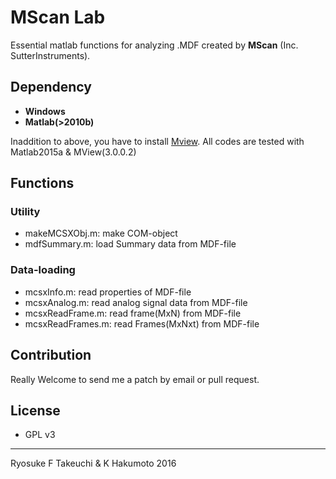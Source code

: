 # MScan Lab
Essential matlab functions for analyzing .MDF created by **MScan** (Inc. SutterInstruments).

## Dependency
 - **Windows**
 - **Matlab(>2010b)**

Inaddition to above, you have to install [Mview](http://www.sutter.com/SOFTWARE/microscope_frame.html).
All codes are tested with Matlab2015a & MView(3.0.0.2)

## Functions
### Utility
  - makeMCSXObj.m: make COM-object
  - mdfSummary.m: load Summary data from MDF-file

### Data-loading
  - mcsxInfo.m: read properties of MDF-file
  - mcsxAnalog.m: read analog signal data from MDF-file
  - mcsxReadFrame.m: read frame(MxN) from MDF-file
  - mcsxReadFrames.m: read Frames(MxNxt) from MDF-file

## Contribution
Really Welcome to send me  a patch by email or pull request.

## License
 - GPL v3

 ----
 Ryosuke F Takeuchi & K Hakumoto 2016
